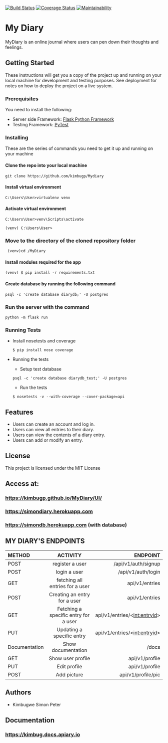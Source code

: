 [![Build Status](https://travis-ci.org/kimbugp/MyDiary.svg?branch=challenge-3)](https://travis-ci.org/kimbugp/MyDiary)
[![Coverage Status](https://coveralls.io/repos/github/kimbugp/MyDiary/badge.svg?branch=challenge-3)](https://coveralls.io/github/kimbugp/MyDiary?branch=challenge-3)
[![Maintainability](https://api.codeclimate.com/v1/badges/4b137dbde922e2570098/maintainability)](https://codeclimate.com/github/kimbugp/MyDiary/maintainability)
# My Diary 
MyDiary is an online journal where users can pen down their thoughts and feelings.
## Getting Started
These instructions will get you a copy of the project up and running on your local machine for development and testing purposes. See deployment for notes on how to deploy the project on a live system.
### Prerequisites
You need to install the following: 
* Server side Framework: ​[Flask Python Framework](http://flask.pocoo.org/)
* Testing Framework: [PyTest](https://docs.pytest.org/en/latest/)

### Installing 
These are the series of commands you need to get it up and running on your machine 
#### Clone the repo into your local machine

```
git clone https://github.com/kimbugp/Mydiary
```
#### Install virtual environment 
``` 
C:\Users\User>virtualenv venv
```
#### Activate virtual environment
``` 
C:\Users\User>venv\Scripts\activate
``` 

```
(venv) C:\Users\User>
 ```

### Move to the directory of the cloned repository folder
  ```
   (venv)cd /MyDiary
  ```
#### Install modules required for the app 
```
(venv) $ pip install -r requirements.txt
```
#### Create database by running the following command
```
psql -c 'create database diarydb;' -U postgres
```
### Run the server with the command
```
python -m flask run 
```

### Running Tests
* Install nosetests and coverage
  ```
  $ pip install nose coverage
  ```

* Running the tests
  * Setup test database
  ```
  psql -c 'create database diarydb_test;' -U postgres
  ```
  * Run the tests
  ```
  $ nosetests -v --with-coverage --cover-package=api
  ```
## Features
* Users can create an account and log in.
* Users can view all entries to their diary.
* Users can view the contents of a diary entry.
* Users can add or modify an entry.

## License
This project is licensed under the MIT License


## Access at:
### https://kimbugp.github.io/MyDiary/UI/
### https://simondiary.herokuapp.com
### https://simondb.herokuapp.com (with database)

 ## MY DIARY'S ENDPOINTS
	
   | METHOD     |        ACTIVITY   |                  ENDPOINT|
   | :---         |     :---:      |          ---: |
   | POST         |  register a user | /api/v1/auth/signup 
   | POST         |  login a user | /api/v1/auth/login
  | GET            | fetching all entries for a user   |      api/v1/entries
  | POST            |Creating an entry for a user      |      api/v1/entries
 | GET             |Fetching a specific entry for a user |    api/v1/entries/<<int:entryid>>
 | PUT             |Updating a specific entry     | api/v1/entries/<<int:entryid>>
 | Documentation  | Show documentation  | /docs
 | GET  | Show user profile   | api/v1/profile
 | PUT | Edit profile | api/v1/profile
 | POST | Add picture | api/v1/profile/pic

## Authors
* Kimbugwe Simon Peter 
## Documentation
### https://kimbug.docs.apiary.io
